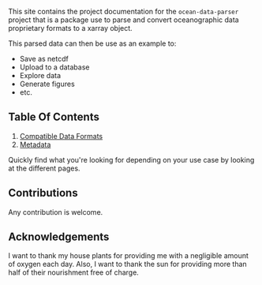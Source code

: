 This site contains the project documentation for the
`ocean-data-parser` project that is a package use to parse and convert 
oceanographic data proprietary formats to a xarray object.

This parsed data can then be use as an example to:

- Save as netcdf
- Upload to a database
- Explore data
- Generate figures
- etc.


## Table Of Contents

1. [Compatible Data Formats](data-format.md)
2. [Metadata](metadata.md)

Quickly find what you're looking for depending on
your use case by looking at the different pages.

## Contributions

Any contribution is welcome.

## Acknowledgements

I want to thank my house plants for providing me with
a negligible amount of oxygen each day. Also, I want
to thank the sun for providing more than half of their
nourishment free of charge.